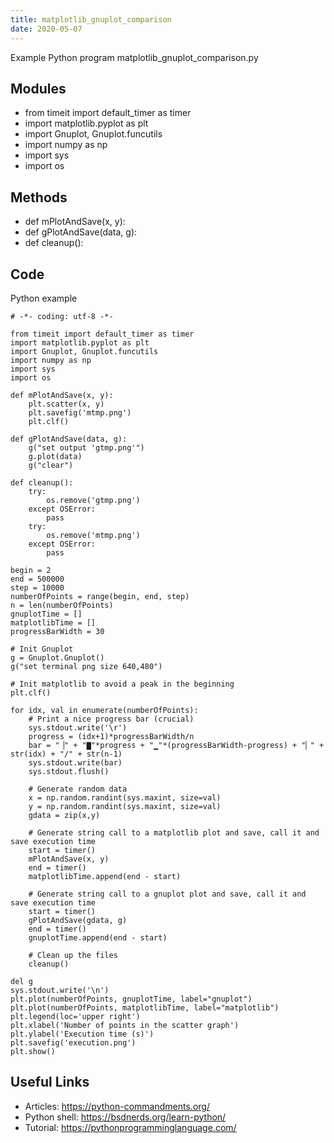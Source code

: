 ```yaml
---
title: matplotlib_gnuplot_comparison
date: 2020-05-07
---
```

Example Python program matplotlib_gnuplot_comparison.py

## Modules

* from timeit import default_timer as timer
* import matplotlib.pyplot as plt
* import Gnuplot, Gnuplot.funcutils
* import numpy as np
* import sys
* import os

## Methods

* def mPlotAndSave(x, y):
* def gPlotAndSave(data, g):
* def cleanup():

## Code

Python example

    # -*- coding: utf-8 -*-
    
    from timeit import default_timer as timer
    import matplotlib.pyplot as plt
    import Gnuplot, Gnuplot.funcutils
    import numpy as np
    import sys
    import os
    
    def mPlotAndSave(x, y):
        plt.scatter(x, y)
        plt.savefig('mtmp.png')
        plt.clf()
    
    def gPlotAndSave(data, g):
        g("set output 'gtmp.png'")
        g.plot(data)
        g("clear")
        
    def cleanup():
        try:
            os.remove('gtmp.png')
        except OSError:
            pass
        try:
            os.remove('mtmp.png')
        except OSError:
            pass
    
    begin = 2
    end = 500000
    step = 10000
    numberOfPoints = range(begin, end, step)
    n = len(numberOfPoints)
    gnuplotTime = []
    matplotlibTime = []
    progressBarWidth = 30
    
    # Init Gnuplot
    g = Gnuplot.Gnuplot()
    g("set terminal png size 640,480")
    
    # Init matplotlib to avoid a peak in the beginning
    plt.clf()
    
    for idx, val in enumerate(numberOfPoints):
        # Print a nice progress bar (crucial)
        sys.stdout.write('\r')
        progress = (idx+1)*progressBarWidth/n
        bar = "▕" + "▇"*progress + "▁"*(progressBarWidth-progress) + "▏" + str(idx) + "/" + str(n-1)
        sys.stdout.write(bar)
        sys.stdout.flush()
        
        # Generate random data
        x = np.random.randint(sys.maxint, size=val)  
        y = np.random.randint(sys.maxint, size=val)
        gdata = zip(x,y)
        
        # Generate string call to a matplotlib plot and save, call it and save execution time
        start = timer()
        mPlotAndSave(x, y)
        end = timer()
        matplotlibTime.append(end - start)
        
        # Generate string call to a gnuplot plot and save, call it and save execution time
        start = timer()
        gPlotAndSave(gdata, g)
        end = timer()
        gnuplotTime.append(end - start)
        
        # Clean up the files
        cleanup()
    
    del g
    sys.stdout.write('\n')
    plt.plot(numberOfPoints, gnuplotTime, label="gnuplot")
    plt.plot(numberOfPoints, matplotlibTime, label="matplotlib")
    plt.legend(loc='upper right')
    plt.xlabel('Number of points in the scatter graph')
    plt.ylabel('Execution time (s)')
    plt.savefig('execution.png')
    plt.show()
    

## Useful Links

- Articles: https://python-commandments.org/
- Python shell: https://bsdnerds.org/learn-python/
- Tutorial: https://pythonprogramminglanguage.com/
